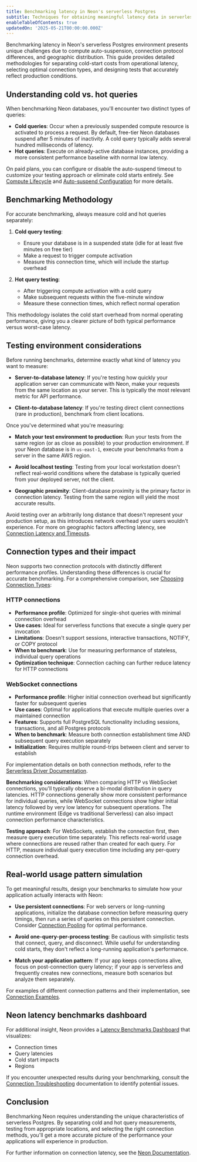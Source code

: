 ```yaml
---
title: Benchmarking latency in Neon's serverless Postgres
subtitle: Techniques for obtaining meaningful latency data in serverless database environments
enableTableOfContents: true
updatedOn: '2025-05-21T00:00:00.000Z'
---
```


Benchmarking latency in Neon's serverless Postgres environment presents unique challenges due to compute auto-suspension, connection protocol differences, and geographic distribution. This guide provides detailed methodologies for separating cold-start costs from operational latency, selecting optimal connection types, and designing tests that accurately reflect production conditions.

## Understanding cold vs. hot queries

When benchmarking Neon databases, you'll encounter two distinct types of queries:

- **Cold queries**: Occur when a previously suspended compute resource is activated to process a request. By default, free-tier Neon databases suspend after 5 minutes of inactivity. A cold query typically adds several hundred milliseconds of latency.
- **Hot queries**: Execute on already-active database instances, providing a more consistent performance baseline with normal low latency.

On paid plans, you can configure or disable the auto-suspend timeout to customize your testing approach or eliminate cold starts entirely. See [Compute Lifecycle](/docs/introduction/compute-lifecycle) and [Auto-suspend Configuration](/docs/introduction/auto-suspend) for more details.

## Benchmarking Methodology

For accurate benchmarking, always measure cold and hot queries separately:

1. **Cold query testing**:

   - Ensure your database is in a suspended state (idle for at least five minutes on free tier)
   - Make a request to trigger compute activation
   - Measure this connection time, which will include the startup overhead

2. **Hot query testing**:
   - After triggering compute activation with a cold query
   - Make subsequent requests within the five-minute window
   - Measure these connection times, which reflect normal operation

This methodology isolates the cold start overhead from normal operating performance, giving you a clearer picture of both typical performance versus worst-case latency.

## Testing environment considerations

Before running benchmarks, determine exactly what kind of latency you want to measure:

- **Server-to-database latency**: If you're testing how quickly your application server can communicate with Neon, make your requests from the same location as your server. This is typically the most relevant metric for API performance.

- **Client-to-database latency**: If you're testing direct client connections (rare in production), benchmark from client locations.

Once you've determined what you're measuring:

- **Match your test environment to production**: Run your tests from the same region (or as close as possible) to your production environment. If your Neon database is in `us-east-1`, execute your benchmarks from a server in the same AWS region.

- **Avoid localhost testing**: Testing from your local workstation doesn't reflect real-world conditions where the database is typically queried from your deployed server, not the client.

- **Geographic proximity**: Client-database proximity is the primary factor in connection latency. Testing from the same region will yield the most accurate results.

Avoid testing over an arbitrarily long distance that doesn't represent your production setup, as this introduces network overhead your users wouldn't experience. For more on geographic factors affecting latency, see [Connection Latency and Timeouts](/docs/connect/connection-latency).

## Connection types and their impact

Neon supports two connection protocols with distinctly different performance profiles. Understanding these differences is crucial for accurate benchmarking. For a comprehensive comparison, see [Choosing Connection Types](/docs/connect/choose-connection):

### HTTP connections

- **Performance profile**: Optimized for single-shot queries with minimal connection overhead
- **Use cases**: Ideal for serverless functions that execute a single query per invocation
- **Limitations**: Doesn't support sessions, interactive transactions, NOTIFY, or COPY protocol
- **When to benchmark**: Use for measuring performance of stateless, individual query operations
- **Optimization technique**: Connection caching can further reduce latency for HTTP connections

### WebSocket connections

- **Performance profile**: Higher initial connection overhead but significantly faster for subsequent queries
- **Use cases**: Optimal for applications that execute multiple queries over a maintained connection
- **Features**: Supports full PostgreSQL functionality including sessions, transactions, and all Postgres protocols
- **When to benchmark**: Measure both connection establishment time AND subsequent query execution separately
- **Initialization**: Requires multiple round-trips between client and server to establish

For implementation details on both connection methods, refer to the [Serverless Driver Documentation](/docs/serverless/serverless-driver).

**Benchmarking considerations**: When comparing HTTP vs WebSocket connections, you'll typically observe a bi-modal distribution in query latencies. HTTP connections generally show more consistent performance for individual queries, while WebSocket connections show higher initial latency followed by very low latency for subsequent operations. The runtime environment (Edge vs traditional Serverless) can also impact connection performance characteristics.

**Testing approach**: For WebSockets, establish the connection first, then measure query execution time separately. This reflects real-world usage where connections are reused rather than created for each query. For HTTP, measure individual query execution time including any per-query connection overhead.

## Real-world usage pattern simulation

To get meaningful results, design your benchmarks to simulate how your application actually interacts with Neon:

- **Use persistent connections**: For web servers or long-running applications, initialize the database connection before measuring query timings, then run a series of queries on this persistent connection. Consider [Connection Pooling](/docs/connect/connection-pooling) for optimal performance.

- **Avoid one-query-per-process testing**: Be cautious with simplistic tests that connect, query, and disconnect. While useful for understanding cold starts, they don't reflect a long-running application's performance.

- **Match your application pattern**: If your app keeps connections alive, focus on post-connection query latency; if your app is serverless and frequently creates new connections, measure both scenarios but analyze them separately.

For examples of different connection patterns and their implementation, see [Connection Examples](/docs/connect/connection-examples).

## Neon latency benchmarks dashboard

For additional insight, Neon provides a [Latency Benchmarks Dashboard](https://latency-benchmarks-dashboard.vercel.app) that visualizes:

- Connection times
- Query latencies
- Cold start impacts
- Regions

If you encounter unexpected results during your benchmarking, consult the [Connection Troubleshooting](/docs/connect/connection-troubleshooting) documentation to identify potential issues.

## Conclusion

Benchmarking Neon requires understanding the unique characteristics of serverless Postgres. By separating cold and hot query measurements, testing from appropriate locations, and selecting the right connection methods, you'll get a more accurate picture of the performance your applications will experience in production.

For further information on connection latency, see the [Neon Documentation](/docs/connect/connection-latency).
